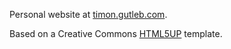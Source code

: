 Personal website at [timon.gutleb.com](https://timon.gutleb.com).

Based on a Creative Commons [HTML5UP](https://html5up.net/) template.
